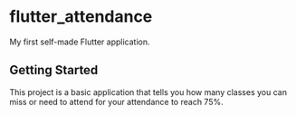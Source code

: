 # flutter_attendance

My first self-made Flutter application.

## Getting Started

This project is a basic application that tells you how many classes you can miss or need to attend for your attendance to reach 75%. 
